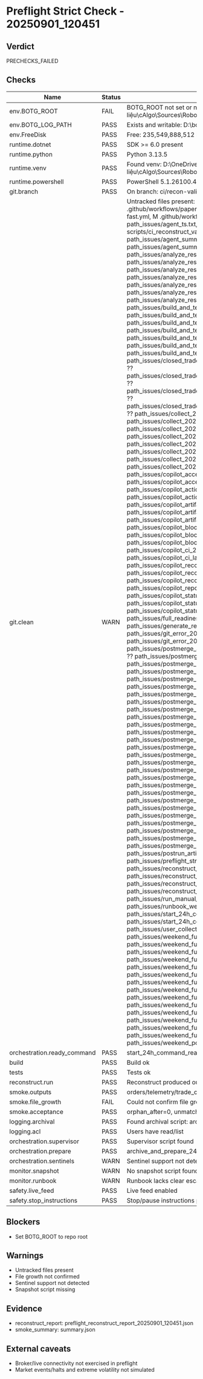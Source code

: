 ﻿# Preflight Strict Check - 20250901_120451

## Verdict
PRECHECKS_FAILED

## Checks
| Name | Status | Details |
|------|--------|---------|
| env.BOTG_ROOT | FAIL | BOTG_ROOT not set or not repo root (expected D:\OneDrive\Tài liệu\cAlgo\Sources\Robots\BotG) |
| env.BOTG_LOG_PATH | PASS | Exists and writable: D:\botg\logs |
| env.FreeDisk | PASS | Free: 235,549,888,512 bytes |
| runtime.dotnet | PASS | SDK >= 6.0 present |
| runtime.python | PASS | Python 3.13.5 |
| runtime.venv | PASS | Found venv: D:\OneDrive\Tài liệu\cAlgo\Sources\Robots\BotG\.venv\Scripts\Activate.ps1 |
| runtime.powershell | PASS | PowerShell 5.1.26100.4652 |
| git.branch | PASS | On branch: ci/recon-validate-smoke |
| git.clean | WARN | Untracked files present:  M .github/workflows/ci.yml,  M .github/workflows/paper-pulse.yml,  M .github/workflows/smoke-fast.yml,  M .github/workflows/smoke-run.yml,  M path_issues/agent_ts.txt,  M path_issues/git_manual_run.txt,  M scripts/ci_reconstruct_validate.ps1, ?? path_issues/agent_summary_20250828_000000.json, ?? path_issues/agent_summary_20250828_000501.json, ?? path_issues/analyze_results_20250830_104108.json, ?? path_issues/analyze_results_20250830_104346.json, ?? path_issues/analyze_results_20250830_105347.json, ?? path_issues/analyze_results_20250830_105656.json, ?? path_issues/analyze_results_20250830_110145.json, ?? path_issues/analyze_results_20250830_110506.json, ?? path_issues/analyze_results_20250901_112841.json, ?? path_issues/build_and_test_output_20250830_104108.txt, ?? path_issues/build_and_test_output_20250830_104346.txt, ?? path_issues/build_and_test_output_20250830_105347.txt, ?? path_issues/build_and_test_output_20250830_105656.txt, ?? path_issues/build_and_test_output_20250830_110145.txt, ?? path_issues/build_and_test_output_20250830_110506.txt, ?? path_issues/build_and_test_output_20250901_112841.txt, ?? path_issues/closed_trades_fifo_reconstructed_20250830_104108.csv, ?? path_issues/closed_trades_fifo_reconstructed_20250830_104346.csv, ?? path_issues/closed_trades_fifo_reconstructed_20250830_110506.csv, ?? path_issues/closed_trades_fifo_reconstructed_20250901_112841.csv, ?? path_issues/collect_20250830_101536/, ?? path_issues/collect_20250830_104108/, ?? path_issues/collect_20250830_104346/, ?? path_issues/collect_20250830_105347/, ?? path_issues/collect_20250830_105656/, ?? path_issues/collect_20250830_110145/, ?? path_issues/collect_20250830_110506/, ?? path_issues/collect_20250901_112841/, ?? path_issues/copilot_acceptance_20250829_095421.json, ?? path_issues/copilot_acceptance_latest.json, ?? path_issues/copilot_action_items_20250829_095421.md, ?? path_issues/copilot_actions_latest.md, ?? path_issues/copilot_artifact_hashes_20250829_095421.json, ?? path_issues/copilot_artifacts_20250829_095421.json, ?? path_issues/copilot_artifacts_latest.json, ?? path_issues/copilot_blockers_20250830_104108.md, ?? path_issues/copilot_blockers_20250830_105656.md, ?? path_issues/copilot_blockers_20250830_110145.md, ?? path_issues/copilot_ci_20250829_095421.json, ?? path_issues/copilot_ci_latest.json, ?? path_issues/copilot_reconstruct_error_20250830_105347.txt, ?? path_issues/copilot_reconstruct_error_20250830_105656.txt, ?? path_issues/copilot_reconstruct_error_20250830_110145.txt, ?? path_issues/copilot_report_error_20250829_120525.txt, ?? path_issues/copilot_status_20250829_095421.md, ?? path_issues/copilot_status_latest.json, ?? path_issues/copilot_status_latest.md, ?? path_issues/full_readiness_run.ps1, ?? path_issues/generate_reports.ps1, ?? path_issues/git_error_20250828_000000.txt, ?? path_issues/git_error_20250828_000501.txt, ?? path_issues/postmerge_artifacts_checksums_20250829_122749.json, ?? path_issues/postmerge_check_20250829_122749.txt, ?? path_issues/postmerge_metrics_20250829_122749.json, ?? path_issues/postmerge_readme_20250829_122749.md, ?? path_issues/postmerge_readme_20250830_101536.md, ?? path_issues/postmerge_readme_20250830_104108.md, ?? path_issues/postmerge_readme_20250830_104346.md, ?? path_issues/postmerge_readme_20250830_105656.md, ?? path_issues/postmerge_readme_20250830_110145.md, ?? path_issues/postmerge_readme_20250830_110506.md, ?? path_issues/postmerge_readme_20250901_112841.md, ?? path_issues/postmerge_readme_pre_run.md, ?? path_issues/postmerge_readme_signed_20250830_104108.txt, ?? path_issues/postmerge_readme_signed_20250830_104346.txt, ?? path_issues/postmerge_readme_signed_20250830_105656.txt, ?? path_issues/postmerge_readme_signed_20250830_110145.txt, ?? path_issues/postmerge_readme_signed_20250830_110506.txt, ?? path_issues/postmerge_readme_signed_20250901_112841.txt, ?? path_issues/postmerge_summary_20250829_122749.json, ?? path_issues/postmerge_summary_20250830_101536.json, ?? path_issues/postmerge_summary_20250830_104108.json, ?? path_issues/postmerge_summary_20250830_104346.json, ?? path_issues/postmerge_summary_20250830_105347.json, ?? path_issues/postmerge_summary_20250830_105656.json, ?? path_issues/postmerge_summary_20250830_110145.json, ?? path_issues/postmerge_summary_20250830_110506.json, ?? path_issues/postmerge_summary_20250901_112841.json, ?? path_issues/postrun_artifacts_20250829_122749.zip, ?? path_issues/preflight_strict_check.ps1, ?? path_issues/reconstruct_report_20250830_104108.json, ?? path_issues/reconstruct_report_20250830_104346.json, ?? path_issues/reconstruct_report_20250830_110506.json, ?? path_issues/reconstruct_report_20250901_112841.json, ?? path_issues/run_manual_collect.txt, ?? path_issues/runbook_weekend_checklist_20250830_101536.md, ?? path_issues/start_24h_command_monday_template.txt, ?? path_issues/start_24h_command_ready.txt, ?? path_issues/user_collect.ps1, ?? path_issues/weekend_full_checksums_20250830_104108.csv, ?? path_issues/weekend_full_checksums_20250830_104108.json, ?? path_issues/weekend_full_checksums_20250830_104346.csv, ?? path_issues/weekend_full_checksums_20250830_104346.json, ?? path_issues/weekend_full_checksums_20250830_105347.csv, ?? path_issues/weekend_full_checksums_20250830_105347.json, ?? path_issues/weekend_full_checksums_20250830_105656.csv, ?? path_issues/weekend_full_checksums_20250830_105656.json, ?? path_issues/weekend_full_checksums_20250830_110145.csv, ?? path_issues/weekend_full_checksums_20250830_110145.json, ?? path_issues/weekend_full_checksums_20250830_110506.csv, ?? path_issues/weekend_full_checksums_20250830_110506.json, ?? path_issues/weekend_full_checksums_20250901_112841.csv, ?? path_issues/weekend_full_checksums_20250901_112841.json, ?? path_issues/weekend_postmerge_checksums_20250830_101536.json |
| orchestration.ready_command | PASS | start_24h_command_ready.txt present and paper mode |
| build | PASS | Build ok |
| tests | PASS | Tests ok |
| reconstruct.run | PASS | Reconstruct produced output |
| smoke.outputs | PASS | orders/telemetry/trade_closes/summary present |
| smoke.file_growth | FAIL | Could not confirm file growth |
| smoke.acceptance | PASS | orphan_after=0, unmatched_orders_count=0 |
| logging.archival | PASS | Found archival script: archive_and_prepare_24h.ps1 |
| logging.acl | PASS | Users have read/list |
| orchestration.supervisor | PASS | Supervisor script found |
| orchestration.prepare | PASS | archive_and_prepare_24h.ps1 present |
| orchestration.sentinels | WARN | Sentinel support not detected |
| monitor.snapshot | WARN | No snapshot script found |
| monitor.runbook | WARN | Runbook lacks clear escalation |
| safety.live_feed | PASS | Live feed enabled |
| safety.stop_instructions | PASS | Stop/pause instructions present |

## Blockers
- Set BOTG_ROOT to repo root

## Warnings
- Untracked files present
- File growth not confirmed
- Sentinel support not detected
- Snapshot script missing

## Evidence
- reconstruct_report: preflight_reconstruct_report_20250901_120451.json
- smoke_summary: summary.json

## External caveats
- Broker/live connectivity not exercised in preflight
- Market events/halts and extreme volatility not simulated
